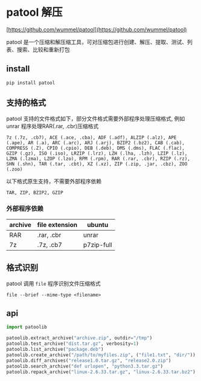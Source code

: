 # patool 解压

[https://github.com/wummel/patool](https://github.com/wummel/patool)

patool 是一个压缩和解压缩工具，可对压缩包进行创建、解压、提取、测试、列表、搜索、比较和重新打包

## install

`pip install patool`

## 支持的格式

patool 支持的文件格式如下，部分文件格式需要外部程序处理压缩格式, 例如 unrar 程序处理RAR(.rar, .cbr)压缩格式

```
7z (.7z, .cb7), ACE (.ace, .cba), ADF (.adf), ALZIP (.alz), APE (.ape), AR (.a), ARC (.arc), ARJ (.arj), BZIP2 (.bz2), CAB (.cab), COMPRESS (.Z), CPIO (.cpio), DEB (.deb), DMS (.dms), FLAC (.flac), GZIP (.gz), ISO (.iso), LRZIP (.lrz), LZH (.lha, .lzh), LZIP (.lz), LZMA (.lzma), LZOP (.lzo), RPM (.rpm), RAR (.rar, .cbr), RZIP (.rz), SHN (.shn), TAR (.tar, .cbt), XZ (.xz), ZIP (.zip, .jar, .cbz), ZOO (.zoo)
```

以下格式原生支持，不需要外部程序依赖

```
TAR, ZIP, BZIP2, GZIP
```

### 外部程序依赖

| archive | file extension | ubuntu |
| --- | ---- | --- |
| RAR | .rar, .cbr | unrar |
| 7z | .7z, .cb7 | p7zip-full |

## 格式识别

patool 调用 `file` 程序识别文件压缩格式

```
file --brief --mime-type <filename>
```

## api

```Python
import patoolib

patoolib.extract_archive("archive.zip", outdir="/tmp")
patoolib.test_archive("dist.tar.gz", verbosity=1)
patoolib.list_archive("package.deb")
patoolib.create_archive("/path/to/myfiles.zip", ("file1.txt", "dir/"))
patoolib.diff_archives("release1.0.tar.gz", "release2.0.zip")
patoolib.search_archive("def urlopen", "python3.3.tar.gz")
patoolib.repack_archive("linux-2.6.33.tar.gz", "linux-2.6.33.tar.bz2")
```
